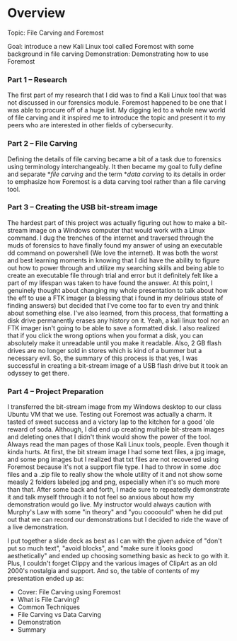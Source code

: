 # Overview

Topic: File Carving and Foremost

Goal: introduce a new Kali Linux tool called Foremost with some background in file carving
Demonstration: Demonstrating how to use Foremost

### Part 1 – Research

The first part of my research that I did was to find a Kali Linux tool that was not discussed in our forensics module. Foremost happened to be one that I was able to procure off of a 
huge list. My digging led to a whole new world of file carving and it inspired me to introduce the topic and present it to my peers who are interested in other fields of cybersecurity. 

### Part 2 – File Carving

Defining the details of file carving became a bit of a task due to forensics using terminology interchangeably. It then became my goal to fully define and separate **file carving* 
and the term **data carving* to its details in order to emphasize how Foremost is a data carving tool rather than a file carving tool. 

### Part 3 – Creating the USB bit-stream image

The hardest part of this project was actually figuring out how to make a bit-stream image on a Windows computer that would work with a Linux command. I dug the trenches of the 
internet and traversed through the muds of forensics to have finally found my answer of using an executable dd command on powershell (We love the internet). It was both the worst and best learning moments in
knowing that I did have the ability to figure out how to power through and utilize my searching skills and being able to create an executable file through trial and error but it 
definitely felt like a part of my lifespan was taken to have found the answer. At this point, I genuinely thought about changing my whole presentation to talk about how the eff to
use a FTK imager (a blessing that i found in my delirious state of finding answers) but decided that I've come too far to even try and think about something else. I've also learned, from this process, 
that formatting a disk drive permanently erases any history on it. Yeah, a kali linux tool nor an FTK imager isn't going to be able to save a formatted disk. I also realized that if you click the wrong 
options when you format a disk, you can absolutely make it unreadable until you make it readable. Also, 2 GB flash drives are no longer sold in stores which is kind of a bummer but a necessary evil. 
So, the summary of this process is that yes, I was successful in creating a bit-stream image of a USB flash drive but it took an odyssey to get there. 

### Part 4 – Project Preparation

I transferred the bit-stream image from my Windows desktop to our class Ubuntu VM that we use. Testing out Foremost was actually a charm. It tasted of sweet success and a victory lap
to the kitchen for a good 'ole reward of soda. Although, I did end up creating multiple bit-stream images and deleting ones that I didn't think would show the power of the tool. 
Always read the man pages of those Kali Linux tools, people. Even though it kinda hurts. At first, the bit stream image I had some text files, a jpg image, and some png images but 
I realized that txt files are not recovered using Foremost because it's not a support file type. I had to throw in some .doc files and a .zip file to really show the whole utility
of it and not show some measly 2 folders labeled jpg and png, especially when it's so much more than that. After some back and forth, I made sure to repeatedly demonstrate it 
and talk myself through it to not feel so anxious about how my demonstration would go live. My instructor would always caution with Murphy's Law with some "in theory" and "you coooould" 
 when he did put out that we can record our demonstrations but I decided to ride the wave of a live demonstration. 

I put together a slide deck as best as I can with the given advice of "don't put so much text", "avoid blocks", and "make sure it looks good aesthetically" and ended up choosing
something basic as heck to go with it. Plus, I couldn't forget Clippy and the various images of ClipArt as an old 2000's nostalgia and support. 
And so, the table of contents of my presentation ended up as: 
+ Cover: File Carving using Foremost
+ What is File Carving?
+ Common Techniques
+ File Carving vs Data Carving
+ Demonstration
+ Summary


